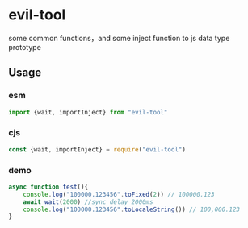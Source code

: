 # evil-tool
some common functions，and some inject function to js data type prototype

## Usage

### esm
```js
import {wait, importInject} from "evil-tool"
```

### cjs
```js
const {wait, importInject} = require("evil-tool")
```
 
### demo
```js
async function test(){
    console.log("100000.123456".toFixed(2)) // 100000.123
    await wait(2000) //sync delay 2000ms
    console.log("100000.123456".toLocaleString()) // 100,000.123
}
```
